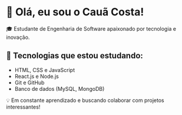 # 👋 Olá, eu sou o Cauã Costa!

🎓 Estudante de Engenharia de Software apaixonado por tecnologia e inovação.

## 🚀 Tecnologias que estou estudando:
- HTML, CSS e JavaScript
- React.js e Node.js
- Git e GitHub
- Banco de dados (MySQL, MongoDB)

💡 Em constante aprendizado e buscando colaborar com projetos interessantes!
